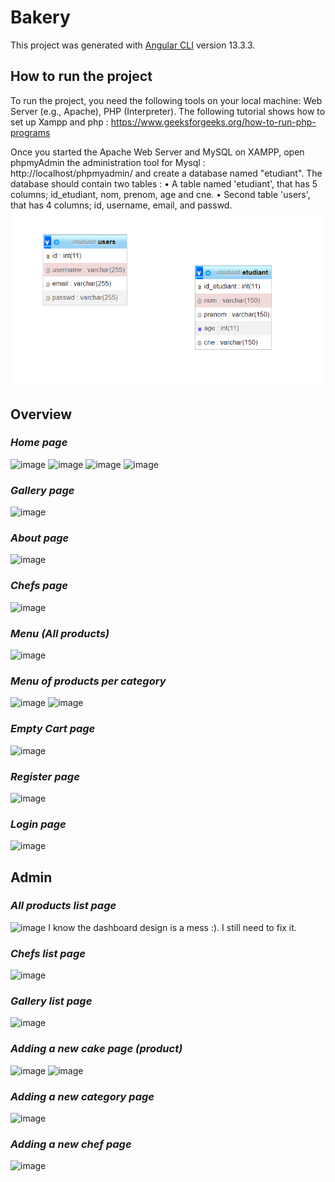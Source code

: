 # Bakery

This project was generated with [Angular CLI](https://github.com/angular/angular-cli) version 13.3.3.

## How to run the project

To run the project, you need the following tools on your local machine: Web Server (e.g., Apache), PHP (Interpreter).
The following tutorial shows how to set up Xampp and php : https://www.geeksforgeeks.org/how-to-run-php-programs

Once you started the Apache Web Server and MySQL on XAMPP, open phpmyAdmin the administration tool for Mysql : http://localhost/phpmyadmin/ and create a database named "etudiant".
The database  should contain two tables :
•	A table named 'etudiant', that has 5 columns; id_etudiant, nom, prenom, age and cne.
•	Second table 'users', that has 4 columns; id, username, email, and passwd.
![image](readmeimg/database.png)

## Overview
### *Home page*
![image](images/home%20page.jpg)
![image](images/our%20specialities.jpg)
![image](images/our%20customers%20favorites.jpg)
![image](images/footer.jpg)

### *Gallery page*
![image](images/gallery.jpg)

### *About page*
![image](images/about%20us.jpg)

### *Chefs page*
![image](images/chef%20list%20for%20client.jpg)

### *Menu (All products)*
![image](images/tous%20les%20produits.jpg)

### *Menu of products per category*
![image](images/produit%20par%20categorie%201.jpg)
![image](images/produit%20par%20categorie%203.jpg)

### *Empty Cart page*
![image](images/empty%20cart.jpg)

### *Register page*
![image](images/register%20form.jpg)

### *Login page*
![image](images/login%20form.jpg)

## Admin
### *All products list page*
![image](images/products%20lists.jpg)
I know the dashboard design is a mess :). I still need to fix it.

### *Chefs list page*
![image](images/chef%20list.jpg)

### *Gallery list page*
![image](images/dashboard%20list.jpg)

### *Adding a new cake page (product)*
![image](images/adding%20a%20new%20cake%20before.jpg)
![image](images/adding%20a%20new%20cake.jpg)

### *Adding a new category page*
![image](images/adding%20a%20new%20category.jpg)

### *Adding a new chef page*
![image](images/adding%20a%20new%20chef.jpg)
